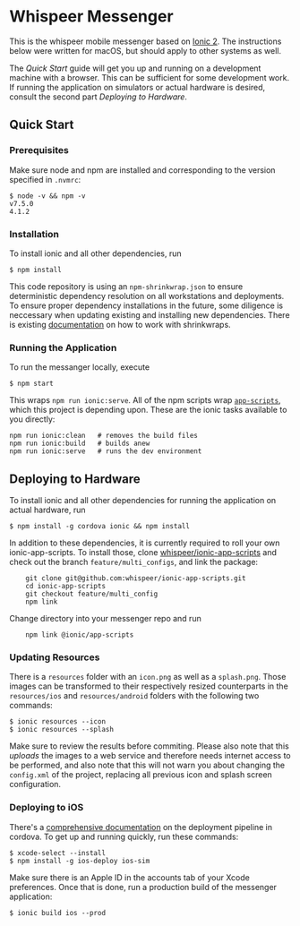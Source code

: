 # Whispeer Messenger

This is the whispeer mobile messenger based on [Ionic 2][ionic2]. The
instructions below were written for macOS, but should apply to other
systems as well.

The _Quick Start_ guide will get you up and running on a development
machine with a browser. This can be sufficient for some development
work. If running the application on simulators or actual hardware is
desired, consult the second part _Deploying to Hardware_.

## Quick Start

### Prerequisites

Make sure node and npm are installed and corresponding to the version
specified in `.nvmrc`:

    $ node -v && npm -v
    v7.5.0
    4.1.2

### Installation

To install ionic and all other dependencies, run

    $ npm install

This code repository is using an `npm-shrinkwrap.json` to ensure
deterministic dependency resolution on all workstations and deployments.
To ensure proper dependency installations in the future, some diligence
is neccessary when updating existing and installing new dependencies.
There is existing [documentation][shrinkwrap-help] on how to work with
shrinkwraps.

### Running the Application

To run the messanger locally, execute

    $ npm start

This wraps `npm run ionic:serve`. All of the npm scripts wrap
[`app-scripts`][app-scripts], which this project is depending
upon. These are the ionic tasks available to you directly:

    npm run ionic:clean   # removes the build files
    npm run ionic:build   # builds anew
    npm run ionic:serve   # runs the dev environment

## Deploying to Hardware

To install ionic and all other dependencies for running the application
on actual hardware, run

    $ npm install -g cordova ionic && npm install

In addition to these dependencies, it is currently required
to roll your own ionic-app-scripts. To install those, clone
[whispeer/ionic-app-scripts][whispeer-ionic-app-scripts] and check out
the branch `feature/multi_configs`, and link the package:

		git clone git@github.com:whispeer/ionic-app-scripts.git
		cd ionic-app-scripts
		git checkout feature/multi_config
		npm link

Change directory into your messenger repo and run

		npm link @ionic/app-scripts

### Updating Resources

There is a `resources` folder with an `icon.png` as well as a
`splash.png`. Those images can be transformed to their respectively
resized counterparts in the `resources/ios` and `resources/android`
folders with the following two commands:

    $ ionic resources --icon
    $ ionic resources --splash

Make sure to review the results before commiting. Please also note that
this _uploads_ the images to a web service and therefore needs internet
access to be performed, and also note that this will not warn you about
changing the `config.xml` of the project, replacing all previous icon
and splash screen configuration.

### Deploying to iOS

There's a [comprehensive documentation][ios-deployment] on the
deployment pipeline in cordova. To get up and running quickly, run these
commands:

    $ xcode-select --install
    $ npm install -g ios-deploy ios-sim

Make sure there is an Apple ID in the accounts tab of your Xcode
preferences. Once that is done, run a production build of the messenger
application:

    $ ionic build ios --prod

[ionic2]: https://github.com/driftyco/ionic
[shrinkwrap-help]: https://github.com/thewoolleyman/npm-shrinkwrap-helper
[app-scripts]: https://ionicframework.com/docs/v2/resources/app-scripts
[ios-deployment]: https://cordova.apache.org/docs/en/latest/guide/platforms/ios/
[whispeer-ionic-app-scripts]: https://github.com/whispeer/ionic-app-scripts
